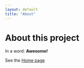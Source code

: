 ```yaml
---
layout: default
title: "About"
---
```


# About this project

In a word: **Awesome!**

See the [Home page](/Docs/index.html)